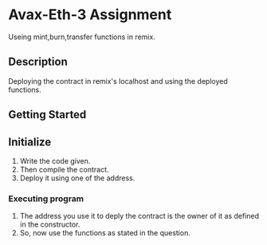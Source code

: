 # Avax-Eth-3 Assignment

Useing mint,burn,transfer functions in remix.

## Description

Deploying the contract in remix's localhost and using the deployed functions.

## Getting Started

## Initialize

1. Write the code given.
2. Then compile the contract.
3. Deploy it using one of the address.

### Executing program

1. The address you use it to deply the contract is the owner of it as defined in the constructor.
2. So, now use the functions as stated in the question.
